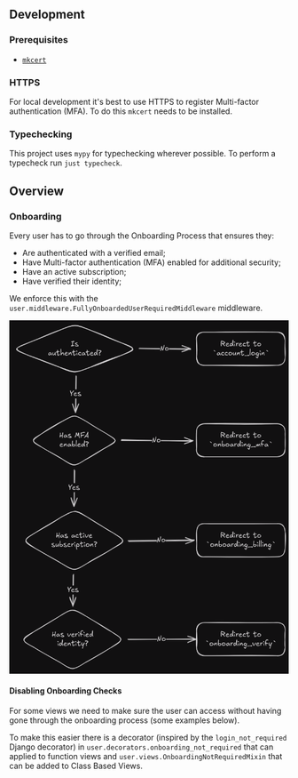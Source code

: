 ## Development

### Prerequisites

- [`mkcert`](https://github.com/FiloSottile/mkcert)

### HTTPS

For local development it's best to use HTTPS to register Multi-factor authentication (MFA). To do this `mkcert` needs to be installed.

### Typechecking

This project uses `mypy` for typechecking wherever possible. To perform a typecheck run `just typecheck`.

## Overview

### Onboarding

Every user has to go through the Onboarding Process that ensures they:

- Are authenticated with a verified email;
- Have Multi-factor authentication (MFA) enabled for additional security;
- Have an active subscription;
- Have verified their identity;

We enforce this with the `user.middleware.FullyOnboardedUserRequiredMiddleware` middleware.

![Onboarding checks process flow](./drawings/img/onboarding_checks.png)

#### Disabling Onboarding Checks

For some views we need to make sure the user can access without having gone through the onboarding process (some examples below).

To make this easier there is a decorator (inspired by the `login_not_required` Django decorator) in `user.decorators.onboarding_not_required` that can applied to function views and `user.views.OnboardingNotRequiredMixin` that can be added to Class Based Views.
